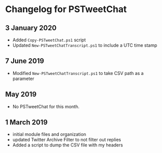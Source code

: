 # Changelog for PSTweetChat

## 3 January 2020

+ Added `Copy-PSTweetChat.ps1` script
+ Updated `New-PSTweetChatTranscript.ps1` to include a UTC time stamp

## 7 June 2019

+ Modified `New-PSTweetChatTranscript.ps1` to take CSV path as a parameter

## May 2019

+ No PSTweetChat for this month.

## 1 March 2019

+ initial module files and organization
+ updated Twitter Archive Filter to not filter out replies
+ Added a script to dump the CSV file with my headers
